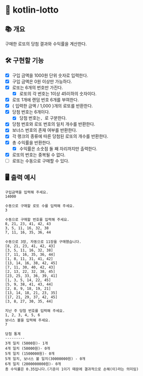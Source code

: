# 🎰 kotlin-lotto

## 📚️ 개요

구매한 로또의 당첨 결과와 수익률을 계산한다.

## 🛠️ 구현할 기능

- [x] 구입 금액을 1000원 단위 숫자로 입력한다.
- [x] 구입 금액은 0원 이상만 가능하다.
- [x] 로또는 6개의 번호만 가진다.
    - [x] 로또의 각 번호는 1이상 45이하의 숫자이다.
- [x] 로또 1개에 랜덤 번호 6개를 부여한다.
- [x] { 입력한 금액 / 1,000 }개의 로또를 반환한다.
- [x] 당첨 번호는 6개이다.
    - [x] 당첨 번호는`, `로 구분한다.
- [x] 당첨 번호와 로또 번호의 일치 개수를 반환한다.
- [x] 보너스 번호의 존재 여부를 반환한다.
- [x] 각 랭크의 종류에 따른 당첨된 로또의 개수를 반환한다.
- [x] 총 수익률을 반환한다.
    - [x] 수익률은 소숫점 둘 째 자리까지만 출력한다.
- [x] 로또의 번호는 중복될 수 없다.
- [ ] 로또는 수동으로 구매할 수 있다.

## 🖥️ 출력 예시

```
구입금액을 입력해 주세요.
14000

수동으로 구매할 로또 수를 입력해 주세요.
3

수동으로 구매할 번호를 입력해 주세요.
8, 21, 23, 41, 42, 43
3, 5, 11, 16, 32, 38
7, 11, 16, 35, 36, 44

수동으로 3장, 자동으로 11장을 구매했습니다.
[8, 21, 23, 41, 42, 43]
[3, 5, 11, 16, 32, 38]
[7, 11, 16, 35, 36, 44]
[1, 8, 11, 31, 41, 42]
[13, 14, 16, 38, 42, 45]
[7, 11, 30, 40, 42, 43]
[2, 13, 22, 32, 38, 45]
[23, 25, 33, 36, 39, 41]
[1, 3, 5, 14, 22, 45]
[5, 9, 38, 41, 43, 44]
[2, 8, 9, 18, 19, 21]
[13, 14, 18, 21, 23, 35]
[17, 21, 29, 37, 42, 45]
[3, 8, 27, 30, 35, 44]

지난 주 당첨 번호를 입력해 주세요.
1, 2, 3, 4, 5, 6
보너스 볼을 입력해 주세요.
7

당첨 통계
---------
3개 일치 (5000원)- 1개
4개 일치 (50000원)- 0개
5개 일치 (1500000원)- 0개
5개 일치, 보너스 볼 일치(30000000원) - 0개
6개 일치 (2000000000원)- 0개
총 수익률은 0.35입니다.(기준이 1이기 때문에 결과적으로 손해(이)라는 의미임)
```